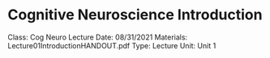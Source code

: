 # Cognitive Neuroscience Introduction

Class: Cog Neuro
Lecture Date: 08/31/2021
Materials: Lecture01IntroductionHANDOUT.pdf
Type: Lecture
Unit: Unit 1